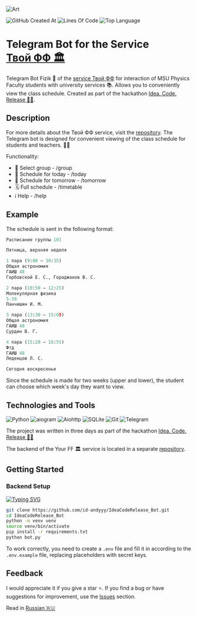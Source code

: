 ![Art](https://i.postimg.cc/wxnKDXKd/art-bot.png)

![GitHub Created At](https://img.shields.io/github/created-at/id-andyyy/IdeaCodeRelease_Bot?style=flat&color=00247d)
![Lines Of Code](https://tokei.rs/b1/github/id-andyyy/IdeaCodeRelease_Bot?style=flat&category=code&color=78a62d)
![Top Language](https://img.shields.io/github/languages/top/id-andyyy/IdeaCodeRelease_Bot?style=flat&color=ca4341)

# Telegram Bot for the Service [Твой&nbsp;ФФ&nbsp;&#127963;](https://github.com/id-andyyy/IdeaCodeRelease_Web)

Telegram Bot Fizik&nbsp;&#129302; of the [service Твой&nbsp;ФФ](https://github.com/id-andyyy/IdeaCodeRelease_Web) for interaction of MSU Physics Faculty students with university services&nbsp;&#128218;. Allows you to conveniently view the class schedule. Created as part of the hackathon [Idea. Code. Release&nbsp;&#128104;&#8205;&#128187;](https://codenrock.com/contests/codenrock-idea-code-release).

## Description

For more details about the Твой&nbsp;ФФ service, visit the [repository](https://github.com/id-andyyy/IdeaCodeRelease_Web). The Telegram bot is designed for convenient viewing of the class schedule for students and teachers.&nbsp;&#128104;&#8205;&#127891;

Functionality:

- &#128142;&nbsp;Select group - /group
- &#128214;&nbsp;Schedule for today - /today
- &#128302;&nbsp;Schedule for tomorrow - /tomorrow
- &#128467;&nbsp;Full schedule - /timetable
- &#8505;&#65039;&nbsp;Help - /help

## Example

The schedule is sent in the following format:

```py
Расписание группы 101

Пятница, верхняя неделя

1 пара (9:00 — 10:35)
Общая астрономия
ГАИШ 48
Горбовской Е. С., Гораджанов В. С.

2 пара (10:50 — 12:25)
Молекулярная физика
5-39
Панчишин И. М.

3 пара (13:30 — 15:05)
Общая астрономия
ГАИШ 48
Сурдин В. Г.

4 пара (15:20 — 16:55)
Фтд
ГАИШ 48
Леденцов Л. С.

Сегодня воскресенье
```

Since the schedule is made for two weeks (upper and lower), the student can choose which week's day they want to view.

## Technologies and Tools

![Python](https://img.shields.io/badge/python-3670A0?style=for-the-badge&logo=python&logoColor=ffffff)
![aiogram](https://img.shields.io/badge/aiogram-005571?style=for-the-badge&color=019cfb)
![Aiohttp](https://img.shields.io/badge/aiohttp-%232C5bb4.svg?style=for-the-badge&logo=aiohttp&logoColor=white)
![SQLite](https://img.shields.io/badge/sqlite-%2307405e.svg?style=for-the-badge&logo=sqlite&logoColor=white)
![Git](https://img.shields.io/badge/git-%23F05033.svg?style=for-the-badge&logo=git&logoColor=white&color=f14e32)
![Telegram](https://img.shields.io/badge/Telegram-2CA5E0?style=for-the-badge&logo=telegram&logoColor=white)

The project was written in three days as part of the hackathon [Idea. Code. Release&nbsp;&#128104;&#8205;&#128187;](https://codenrock.com/contests/codenrock-idea-code-release)

The backend of the Your FF&nbsp;&#127963; service is located in a separate [repository](https://github.com/id-andyyy/IdeaCodeRelease_Web).

## Getting Started

### Backend Setup

[![Typing SVG](https://readme-typing-svg.herokuapp.com?font=Fira+Code&duration=2500&color=F7F7F7&background=000000&multiline=true&width=800&height=170&lines=%25+git+clone+https%3A%2F%2Fgithub.com%2Fid-andyyy%2FIdeaCodeRelease_Bot.git;%25+cd+IdeaCodeRelease_Bot;%25+python+-m+venv+venv;%25+source+venv%2Fbin%2Factivate;%25+pip+install+-r+requirements.txt;%25+python+bot.py)](https://git.io/typing-svg)

```sh
git clone https://github.com/id-andyyy/IdeaCodeRelease_Bot.git
cd IdeaCodeRelease_Bot
python -m venv venv
source venv/bin/activate
pip install -r requirements.txt
python bot.py
```

To work correctly, you need to create a `.env` file and fill it in according to the `.env.example` file, replacing placeholders with secret keys.

## Feedback

I would appreciate it if you give a star&nbsp;&#11088;. If you find a bug or have suggestions for improvement, use the [Issues](https://github.com/id-andyyy/IdeaCodeRelease_Bot/issues) section.

Read in [Russian&nbsp;&#127479;&#127482;](README-ru.md)